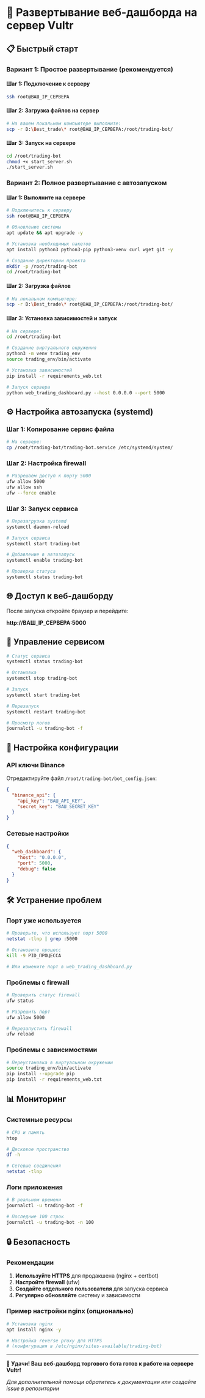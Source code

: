 # 🚀 Развертывание веб-дашборда на сервер Vultr

## 📋 Быстрый старт

### Вариант 1: Простое развертывание (рекомендуется)

#### Шаг 1: Подключение к серверу
```bash
ssh root@ВАШ_IP_СЕРВЕРА
```

#### Шаг 2: Загрузка файлов на сервер
```bash
# На вашем локальном компьютере выполните:
scp -r D:\Best_trade\* root@ВАШ_IP_СЕРВЕРА:/root/trading-bot/
```

#### Шаг 3: Запуск на сервере
```bash
cd /root/trading-bot
chmod +x start_server.sh
./start_server.sh
```

### Вариант 2: Полное развертывание с автозапуском

#### Шаг 1: Выполните на сервере
```bash
# Подключитесь к серверу
ssh root@ВАШ_IP_СЕРВЕРА

# Обновление системы
apt update && apt upgrade -y

# Установка необходимых пакетов
apt install python3 python3-pip python3-venv curl wget git -y

# Создание директории проекта
mkdir -p /root/trading-bot
cd /root/trading-bot
```

#### Шаг 2: Загрузка файлов
```bash
# На локальном компьютере:
scp -r D:\Best_trade\* root@ВАШ_IP_СЕРВЕРА:/root/trading-bot/
```

#### Шаг 3: Установка зависимостей и запуск
```bash
# На сервере:
cd /root/trading-bot

# Создание виртуального окружения
python3 -m venv trading_env
source trading_env/bin/activate

# Установка зависимостей
pip install -r requirements_web.txt

# Запуск сервера
python web_trading_dashboard.py --host 0.0.0.0 --port 5000
```

## ⚙️ Настройка автозапуска (systemd)

### Шаг 1: Копирование сервис файла
```bash
# На сервере:
cp /root/trading-bot/trading-bot.service /etc/systemd/system/
```

### Шаг 2: Настройка firewall
```bash
# Разрешаем доступ к порту 5000
ufw allow 5000
ufw allow ssh
ufw --force enable
```

### Шаг 3: Запуск сервиса
```bash
# Перезагрузка systemd
systemctl daemon-reload

# Запуск сервиса
systemctl start trading-bot

# Добавление в автозапуск
systemctl enable trading-bot

# Проверка статуса
systemctl status trading-bot
```

## 🌐 Доступ к веб-дашборду

После запуска откройте браузер и перейдите:

**http://ВАШ_IP_СЕРВЕРА:5000**

## 🔧 Управление сервисом

```bash
# Статус сервиса
systemctl status trading-bot

# Остановка
systemctl stop trading-bot

# Запуск
systemctl start trading-bot

# Перезапуск
systemctl restart trading-bot

# Просмотр логов
journalctl -u trading-bot -f
```

## 📝 Настройка конфигурации

### API ключи Binance
Отредактируйте файл `/root/trading-bot/bot_config.json`:

```json
{
  "binance_api": {
    "api_key": "ВАШ_API_KEY",
    "secret_key": "ВАШ_SECRET_KEY"
  }
}
```

### Сетевые настройки
```json
{
  "web_dashboard": {
    "host": "0.0.0.0",
    "port": 5000,
    "debug": false
  }
}
```

## 🛠️ Устранение проблем

### Порт уже используется
```bash
# Проверьте, что использует порт 5000
netstat -tlnp | grep :5000

# Остановите процесс
kill -9 PID_ПРОЦЕССА

# Или измените порт в web_trading_dashboard.py
```

### Проблемы с firewall
```bash
# Проверить статус firewall
ufw status

# Разрешить порт
ufw allow 5000

# Перезапустить firewall
ufw reload
```

### Проблемы с зависимостями
```bash
# Переустановка в виртуальном окружении
source trading_env/bin/activate
pip install --upgrade pip
pip install -r requirements_web.txt
```

## 📊 Мониторинг

### Системные ресурсы
```bash
# CPU и память
htop

# Дисковое пространство
df -h

# Сетевые соединения
netstat -tlnp
```

### Логи приложения
```bash
# В реальном времени
journalctl -u trading-bot -f

# Последние 100 строк
journalctl -u trading-bot -n 100
```

## 🔒 Безопасность

### Рекомендации
1. **Используйте HTTPS** для продакшена (nginx + certbot)
2. **Настройте firewall** (ufw)
3. **Создайте отдельного пользователя** для запуска сервиса
4. **Регулярно обновляйте** систему и зависимости

### Пример настройки nginx (опционально)
```bash
# Установка nginx
apt install nginx -y

# Настройка reverse proxy для HTTPS
# (конфигурация в /etc/nginx/sites-available/trading-bot)
```

---

**🎉 Удачи! Ваш веб-дашборд торгового бота готов к работе на сервере Vultr!**

*Для дополнительной помощи обратитесь к документации или создайте issue в репозитории*
